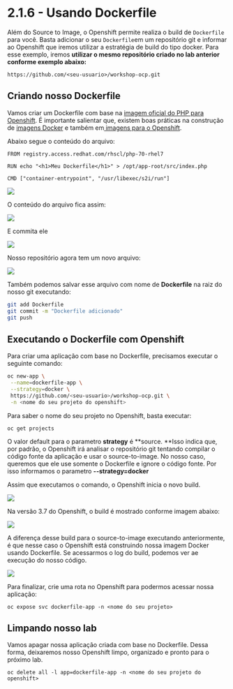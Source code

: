 # 2.1.6 - Usando Dockerfile

Além do Source to Image, o Openshift permite realiza o build de `Dockerfile` para você. Basta adicionar o seu `Dockerfile`em um repositório git e informar ao Openshift que iremos utilizar a estratégia de build do tipo docker. Para esse exemplo, iremos **utilizar o mesmo repositório criado no lab anterior **conforme exemplo abaixo**:**

```text
https://github.com/<seu-usuario>/workshop-ocp.git
```

## Criando nosso Dockerfile

Vamos criar um Dockerfile com base na [imagem oficial do PHP para Openshift](https://access.redhat.com/containers/#/registry.access.redhat.com/rhscl/php-70-rhel7). É importante salientar que, existem boas práticas na construção de [imagens Docker](https://docs.openshift.com/container-platform/3.7/creating_images/guidelines.html#general-container-image-guidelines) e também em[ imagens para o Openshift](https://docs.openshift.com/container-platform/3.7/creating_images/guidelines.html#openshift-specific-guidelines).

Abaixo segue o conteúdo do arquivo:

```text
FROM registry.access.redhat.com/rhscl/php-70-rhel7

RUN echo "<h1>Meu Dockerfile</h1>" > /opt/app-root/src/index.php

CMD ["container-entrypoint", "/usr/libexec/s2i/run"]
```

![](../../extras/selection_240.png)

O conteúdo do arquivo fica assim:

![](../../extras/selection_249.png)

E commita ele

![](../../extras/selection_242.png)

Nosso repositório agora tem um novo arquivo:

![](../../extras/selection_250.png)

Também podemos salvar esse arquivo com nome de **Dockerfile** na raiz do nosso git executando:

```bash
git add Dockerfile
git commit -m "Dockerfile adicionado"
git push
```

## Executando o Dockerfile com Openshift

Para criar uma aplicação com base no Dockerfile, precisamos executar o seguinte comando:

```bash
oc new-app \
 --name=dockerfile-app \
 --strategy=docker \
 https://github.com/<seu-usuario>/workshop-ocp.git \
 -n <nome do seu projeto do openshift>
```

Para saber o nome do seu projeto no Openshift, basta executar:

```text
oc get projects
```

O valor default para o parametro **strategy** é **source. **Isso indica que, por padrão, o Openshift irá analisar o repositório git tentando compilar o código fonte da aplicação e usar o source-to-image. No nosso caso, queremos que ele use somente o Dockerfile e ignore o código fonte. Por isso informamos o parametro **--strategy=docker**

Assim que executamos o comando, o Openshift inicia o novo build.

![](../../extras/selection_044.png)

Na versão 3.7 do Openshift, o build é mostrado conforme imagem abaixo:

![](../../extras/selection_251.png)

A diferença desse build para o source-to-image executando anteriormente, é que nesse caso o Openshift está construindo nossa imagem Docker usando Dockerfile. Se acessarmos o log do build, podemos ver ae execução do nosso código.

![](../../extras/selection_046.png)

Para finalizar, crie uma rota no Openshift para podermos acessar nossa aplicação:

```text
oc expose svc dockerfile-app -n <nome do seu projeto>
```

## Limpando nosso lab

Vamos apagar nossa aplicação criada com base no Dockerfile. Dessa forma, deixaremos nosso Openshift limpo, organizado e pronto para o próximo lab.

```text
oc delete all -l app=dockerfile-app -n <nome do seu projeto do openshift>
```


